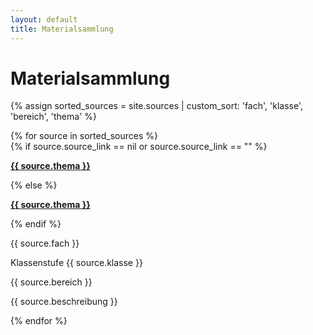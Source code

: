 ```yaml
---
layout: default
title: Materialsammlung
---
```


# Materialsammlung

{% assign sorted_sources = site.sources | custom_sort: 'fach', 'klasse', 'bereich', 'thema' %}

<div class="source">
  {% for source in sorted_sources %}
    <div class="source-item">
      {% if source.source_link == nil or source.source_link == "" %}
        <p class="thema"><a href="{{ site.yt_base }}/embed/{{ source.youtube_id }}?" target="_blank"><strong>{{ source.thema }}</strong></a></p>
      {% else %}
        <p class="thema"><a href="{{ source.source_link }}" target="_blank"><strong>{{ source.thema }}</strong></a></p>
      {% endif %}
      <p class="fach">{{ source.fach }}</p>
      <p class="klasse">Klassenstufe {{ source.klasse }}</p>
      <p class="bereich">{{ source.bereich }}</p>
      <p class="beschreibung">{{ source.beschreibung }}</p>
    </div>
  {% endfor %}
</div>




